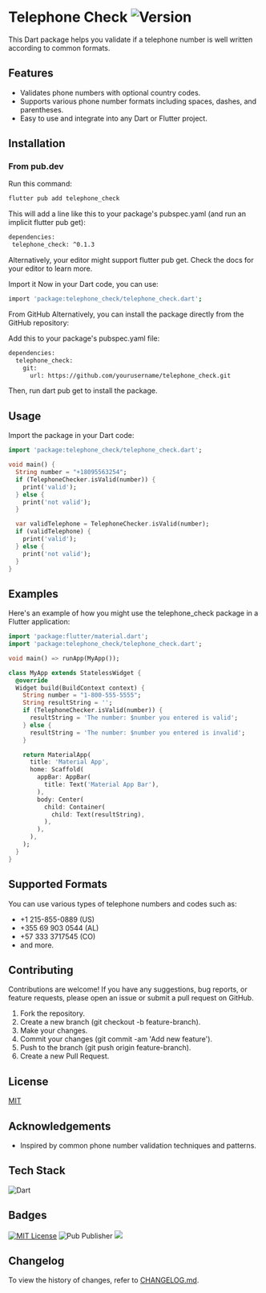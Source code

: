 # Telephone Check ![Version](https://img.shields.io/pub/v/telephone_check)

This Dart package helps you validate if a telephone number is well written according to common formats.

## Features

- Validates phone numbers with optional country codes.
- Supports various phone number formats including spaces, dashes, and parentheses.
- Easy to use and integrate into any Dart or Flutter project.

## Installation

### From pub.dev

Run this command:

```bash
flutter pub add telephone_check
```

This will add a line like this to your package's pubspec.yaml (and run an implicit flutter pub get):

```bash
dependencies:
 telephone_check: ^0.1.3
```

Alternatively, your editor might support flutter pub get. Check the docs for your editor to learn more.

Import it
Now in your Dart code, you can use:

```bash
import 'package:telephone_check/telephone_check.dart';
```

From GitHub
Alternatively, you can install the package directly from the GitHub repository:

Add this to your package's pubspec.yaml file:

```bash
dependencies:
  telephone_check:
    git:
      url: https://github.com/yourusername/telephone_check.git
```

Then, run dart pub get to install the package.

## Usage

Import the package in your Dart code:

```dart
import 'package:telephone_check/telephone_check.dart';

void main() {
  String number = "+18095563254";
  if (TelephoneChecker.isValid(number)) {
    print('valid');
  } else {
    print('not valid');
  }

  var validTelephone = TelephoneChecker.isValid(number);
  if (validTelephone) {
    print('valid');
  } else {
    print('not valid');
  }
}
```

## Examples

Here's an example of how you might use the telephone_check package in a Flutter application:

```dart
import 'package:flutter/material.dart';
import 'package:telephone_check/telephone_check.dart';

void main() => runApp(MyApp());

class MyApp extends StatelessWidget {
  @override
  Widget build(BuildContext context) {
    String number = "1-800-555-5555";
    String resultString = '';
    if (TelephoneChecker.isValid(number)) {
      resultString = 'The number: $number you entered is valid';
    } else {
      resultString = 'The number: $number you entered is invalid';
    }

    return MaterialApp(
      title: 'Material App',
      home: Scaffold(
        appBar: AppBar(
          title: Text('Material App Bar'),
        ),
        body: Center(
          child: Container(
            child: Text(resultString),
          ),
        ),
      ),
    );
  }
}

```

## Supported Formats

You can use various types of telephone numbers and codes such as:

- +1 215-855-0889 (US)
- +355 69 903 0544 (AL)
- +57 333 3717545 (CO)
- and more.

## Contributing

Contributions are welcome! If you have any suggestions, bug reports, or feature requests, please open an issue or submit a pull request on GitHub.

1. Fork the repository.
2. Create a new branch (git checkout -b feature-branch).
3. Make your changes.
4. Commit your changes (git commit -am 'Add new feature').
5. Push to the branch (git push origin feature-branch).
6. Create a new Pull Request.

## License

[MIT](https://choosealicense.com/licenses/mit/)

## Acknowledgements

- Inspired by common phone number validation techniques and patterns.

## Tech Stack

![Dart](https://img.shields.io/badge/dart-blue?logo=dart&logoColor=white)

## Badges

[![MIT License](https://img.shields.io/badge/License-MIT-green.svg)](https://choosealicense.com/licenses/mit/)
![Pub Publisher](https://img.shields.io/pub/publisher/telephone_check)
![](https://img.shields.io/badge/dart-blue?logo=dart&logoColor=white)

## Changelog

To view the history of changes, refer to [CHANGELOG.md](./CHANGELOG.md).
